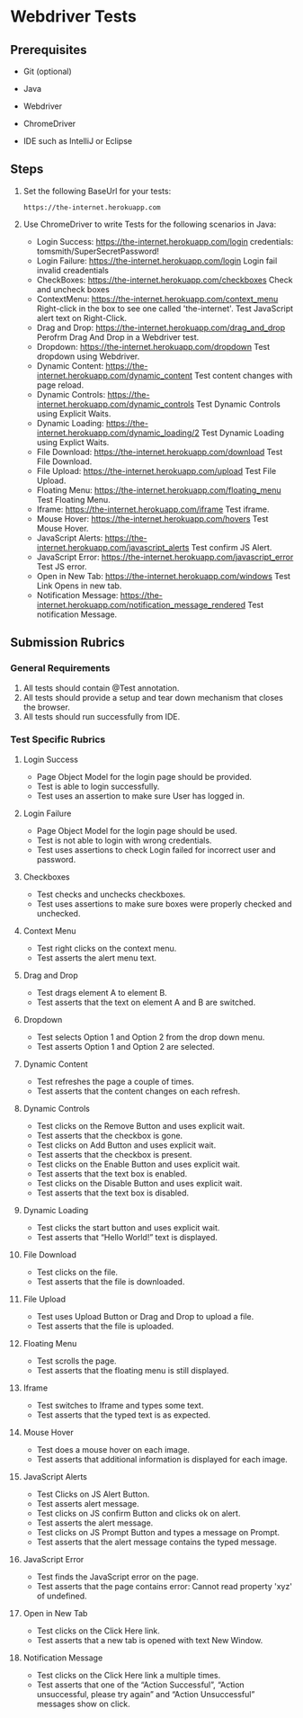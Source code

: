 # Webdriver Tests
## Prerequisites
  + Git (optional)
  - Java
  * Webdriver
  + ChromeDriver
  * IDE such as IntelliJ or Eclipse

## Steps
  
1. Set the following BaseUrl for your tests:

   `https://the-internet.herokuapp.com`
   
2. Use ChromeDriver to write Tests for the following scenarios in Java:
    * Login Success: https://the-internet.herokuapp.com/login credentials: tomsmith/SuperSecretPassword!
    + Login Failure: https://the-internet.herokuapp.com/login Login fail invalid creadentials
    - CheckBoxes: https://the-internet.herokuapp.com/checkboxes Check and uncheck boxes
    * ContextMenu: https://the-internet.herokuapp.com/context_menu Right-click in the box to see one called 'the-internet'. Test JavaScript alert text on Right-Click.
    + Drag and Drop: https://the-internet.herokuapp.com/drag_and_drop Perofrm Drag And Drop in a Webdriver test.
    - Dropdown: https://the-internet.herokuapp.com/dropdown Test dropdown using Webdriver.
    * Dynamic Content: https://the-internet.herokuapp.com/dynamic_content Test content changes with page reload.
    + Dynamic Controls: https://the-internet.herokuapp.com/dynamic_controls Test Dynamic Controls using Explicit Waits.
    - Dynamic Loading: https://the-internet.herokuapp.com/dynamic_loading/2 Test Dynamic Loading using Explict Waits.
    * File Download: https://the-internet.herokuapp.com/download Test File Download.
    + File Upload: https://the-internet.herokuapp.com/upload Test File Upload.
    - Floating Menu: https://the-internet.herokuapp.com/floating_menu Test Floating Menu.
    * Iframe: https://the-internet.herokuapp.com/iframe Test iframe.
    + Mouse Hover: https://the-internet.herokuapp.com/hovers Test Mouse Hover.
    - JavaScript Alerts: https://the-internet.herokuapp.com/javascript_alerts Test confirm JS Alert.
    * JavaScript Error: https://the-internet.herokuapp.com/javascript_error Test JS error.
    + Open in New Tab: https://the-internet.herokuapp.com/windows Test Link Opens in new tab.
    - Notification Message: https://the-internet.herokuapp.com/notification_message_rendered Test notification Message.
  
  
  
## Submission Rubrics

### General Requirements
1. All tests should contain @Test annotation.
2. All tests should provide a setup and tear down mechanism that closes the browser.
3. All tests should run successfully from IDE. 


### Test Specific Rubrics

1. Login Success
   * Page Object Model for the login page should be provided.
   + Test is able to login successfully.
   - Test uses an assertion to make sure User has logged in.

2. Login Failure
   * Page Object Model for the login page should be used.
   + Test is not able to login with wrong credentials.
   - Test uses assertions to check Login failed for incorrect user and password.

3. Checkboxes
   * Test checks and unchecks checkboxes.
   + Test uses assertions to make sure boxes were properly checked and unchecked.
4. Context Menu
   * Test right clicks on the context menu.
   + Test asserts the alert menu text.
5. Drag and Drop
   * Test drags element A to element B.
   + Test asserts that the text on element A and B are switched.
6. Dropdown
   * Test selects Option 1 and Option 2 from the drop down menu.
   + Test asserts Option 1 and Option 2 are selected.
7. Dynamic Content
   * Test refreshes the page a couple of times.
   + Test asserts that the content changes on each refresh.
8. Dynamic Controls
   * Test clicks on the Remove Button and uses explicit wait.
   + Test asserts that the checkbox is gone.
   - Test clicks on Add Button and uses explicit wait.
   * Test asserts that the checkbox is present.
   + Test clicks on the Enable Button and uses explicit wait.
   * Test asserts that the text box is enabled.
   + Test clicks on the Disable Button and uses explicit wait.
   - Test asserts that the text box is disabled.
9. Dynamic Loading
   * Test clicks the start button and uses explicit wait.
   + Test asserts that “Hello World!” text is displayed.
10. File Download
    * Test clicks on the file.
    + Test asserts that the file is downloaded.
11. File Upload
    * Test uses Upload Button or Drag and Drop to upload a file.
    + Test asserts that the file is uploaded.
12. Floating Menu
    * Test scrolls the page.
    + Test asserts that the floating menu is still displayed.
13. Iframe
    * Test switches to Iframe and types some text.
    + Test asserts that the typed text is as expected.
14. Mouse Hover
    * Test does a mouse hover on each image.
    + Test asserts that additional information is displayed for each image.
15. JavaScript Alerts
    * Test Clicks on JS Alert Button.
    + Test asserts alert message.
    - Test clicks on JS confirm Button and clicks ok on alert.
    * Test asserts the alert message.
    + Test clicks on JS Prompt Button and types a message on Prompt.
    - Test asserts that the alert message contains the typed message.
16. JavaScript Error
    * Test finds the JavaScript error on the page.
    + Test asserts that the page contains error: Cannot read property 'xyz' of undefined.
17. Open in New Tab
    * Test clicks on the Click Here link.
    + Test asserts that a new tab is opened with text New Window.
18. Notification Message
    * Test clicks on the Click Here link a multiple times.
    + Test asserts that one of the “Action Successful”, “Action unsuccessful, please try again” and “Action Unsuccessful” messages show on click.

 
